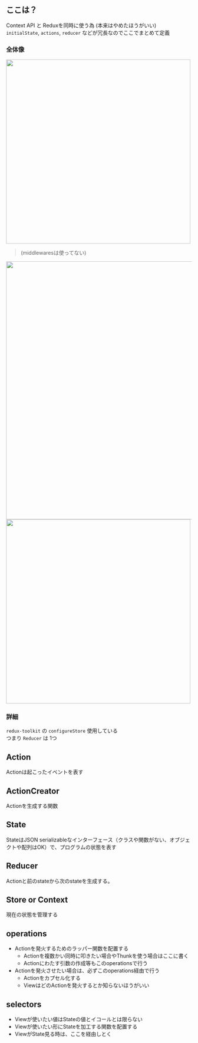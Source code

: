 ## ここは？
Context API と Reduxを同時に使う為 (本来はやめたほうがいい)   
`initialState`, `actions`, `reducer`  などが冗長なのでここでまとめて定義

### 全体像

<div><img src="https://user-images.githubusercontent.com/16768208/71545813-e16b5480-29d2-11ea-8233-33b120dfb2a1.gif" width=500></div>

> (middlewaresは使ってない)


<div><img src="https://user-images.githubusercontent.com/16768208/75222252-1fc09c80-57e7-11ea-8882-ff38d9f4ec0a.gif" width=700></div>


<div><img src="https://user-images.githubusercontent.com/16768208/71544846-28ebe380-29c7-11ea-8c9a-78ca3a0274db.png" width=500></div>

### 詳細

`redux-toolkit` の `configureStore` 使用している  
つまり `Reducer` は 1つ

## Action

Actionは起こったイベントを表す

## ActionCreator

Actionを生成する関数

## State

StateはJSON serializableなインターフェース（クラスや関数がない、オブジェクトや配列はOK）で、プログラムの状態を表す

## Reducer

Actionと前のstateから次のstateを生成する。

## Store or Context

現在の状態を管理する


## operations

- Actionを発火するためのラッパー関数を配置する
  - Actionを複数かい同時に叩きたい場合やThunkを使う場合はここに書く
  - Actionにわたす引数の作成等もこのoperationsで行う
- Actionを発火させたい場合は、必ずこのoperations経由で行う
  - Actionをカプセル化する
  - ViewはどのActionを発火するとか知らないほうがいい

## selectors

- Viewが使いたい値はStateの値とイコールとは限らない
- Viewが使いたい形にStateを加工する関数を配置する
- ViewがState見る時は、ここを経由しとく
